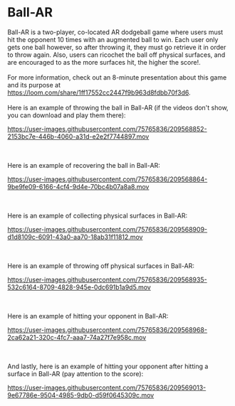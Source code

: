 # Ball-AR
Ball-AR is a two-player, co-located AR dodgeball game where users must hit the opponent 10 times with an augmented ball to win. Each user only gets one ball however, so after throwing it, they must go retrieve it in order to throw again. Also, users can ricochet the ball off physical surfaces, and are encouraged to as the more surfaces hit, the higher the score!.
<br>
<br>
For more information, check out an 8-minute presentation about this game and its purpose at https://loom.com/share/1ff17552cc2447f9b963d8fdbb70f3d6.
<br>
<br>
Here is an example of throwing the ball in Ball-AR (if the videos don't show, you can download and play them there):

https://user-images.githubusercontent.com/75765836/209568852-2153bc7e-446b-4060-a31d-e2e2f7744897.mov

<br>
<br>
Here is an example of recovering the ball in Ball-AR:

https://user-images.githubusercontent.com/75765836/209568864-9be9fe09-6166-4cf4-9d4e-70bc4b07a8a8.mov

<br>
<br>
Here is an example of collecting physical surfaces in Ball-AR:

https://user-images.githubusercontent.com/75765836/209568909-d1d8109c-6091-43a0-aa70-18ab31f11812.mov

<br>
<br>
Here is an example of throwing off physical surfaces in Ball-AR:

https://user-images.githubusercontent.com/75765836/209568935-532c6164-8709-4828-945e-0dc691b1a9d5.mov

<br>
<br>
Here is an example of hitting your opponent in Ball-AR:

https://user-images.githubusercontent.com/75765836/209568968-2ca62a21-320c-4fc7-aaa7-74a27f7e958c.mov

<br>
<br>
And lastly, here is an example of hitting your opponent after hitting a surface in Ball-AR (pay attention to the score):

https://user-images.githubusercontent.com/75765836/209569013-9e67786e-9504-4985-9db0-d59f0645309c.mov


